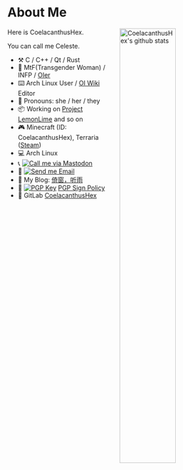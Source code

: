 # About Me

<img align="right" alt="CoelacanthusHex's github stats" width="50%" src="https://github-readme-stats.vercel.app/api?username=CoelacanthusHex&show_icons=true">

Here is CoelacanthusHex.

You can call me Celeste.

- :hammer_and_pick: C / C++ / Qt / Rust
- :woman: MtF(Transgender Woman) / INFP / [OIer](https://zh.wikipedia.org/zh/Category:OIer)
- :keyboard: Arch Linux User / [OI Wiki](https://github.com/OI-wiki/OI-wiki) Editor
- :woman: Pronouns: she / her / they
- :package: Working on [Project LemonLime](https://github.com/Project-LemonLime/Project_LemonLime) and so on
- :video_game: Minecraft (ID: CoelacanthusHex), Terraria ([Steam](https://steamcommunity.com/id/coelacanthus/))
- :computer: Arch Linux
- :telephone_receiver: [![Call me via Mastodon](https://img.shields.io/static/v1?label=Mastodon&message=Coelacanthus@mastodon.social&color=blue&style=flat-square)](https://mastodon.yuuta.moe/@Coelacanthus)
- :email: [![Send me Email](https://img.shields.io/static/v1?label=email&message=CoelacanthusHex@gmail.com&color=blue&style=flat-square)](mailto:CoelacanthusHex@gmail.com)
- :memo: My Blog: [倚窗，听雨](https://blog.coelacanthus.moe/)
- :key: [![PGP Key](https://img.shields.io/static/v1?label=PGP&message=0x15F4180E73787863&color=blue&style=flat-square)](https://keyserver.ubuntu.com/pks/lookup?search=892EBC7DC392DFF9C9C03F1D15F4180E73787863&fingerprint=on&op=index) [PGP Sign Policy](https://pgp.coelacanthus.moe/pgp-policy.en.html)
- :crystal_ball: GitLab [CoelacanthusHex](https://gitlab.com/CoelacanthusHex)


